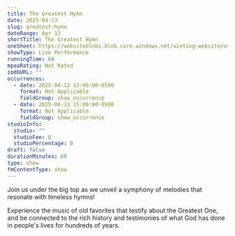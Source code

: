 ```yaml
---
title: The Greatest Hymn
date: 2025-04-13
slug: greatest-hymn
dateRange: Apr 13
shortTitle: The Greatest Hymn
oneSheet: https://websiteblobs.blob.core.windows.net/wieting-website/one-sheet/Resized_GreatestHymn-poster_1743947823105.png
showType: Live Performance
runningTime: 60
mpaaRating: Not Rated
imdbURL: ""
occurrences:
  - date: 2025-04-13 13:00:00-0500
    format: Not Applicable
    fieldGroup: show_occurrence
  - date: 2025-04-13 15:00:00-0500
    format: Not Applicable
    fieldGroup: show_occurrence
studioInfo:
  studio: ""
  studioFee: 0
  studioPercentage: 0
draft: false
durationMinutes: 60
type: show
fmContentType: show
---
```

Join us under the big top as we unveil a symphony of melodies that resonate with timeless hymns!  

Experience the music of old favorites that testify about the Greatest One, and be connected to the rich history and testimonies of what God has done in people's lives for hundreds of years.
